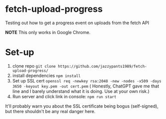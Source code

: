 # fetch-upload-progress
Testing out how to get a progress event on uploads from the fetch API

**NOTE**
This only works in Google Chrome.

# Set-up

1. clone repo `git clone https://github.com/jazzypants1989/fetch-upload-progress/` 
2. install dependencies `npm install`
3. Set up SSL cert `openssl req -newkey rsa:2048 -new -nodes -x509 -days 3650 -keyout key.pem -out cert.pem` ( Honestly, ChatGPT gave me that line and I barely understand what it is doing. Use at your own risk.)
4. Run server and click link in console: `npm run start`

It'll probably warn you about the SSL certificate being bogus (self-signed), but there shouldn't be any real danger here.
